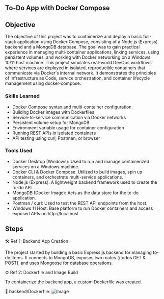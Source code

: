 ## To-Do App with Docker Compose


## Objective

The objective of this project was to containerize and deploy a basic full-stack application using Docker Compose, consisting of a Node.js (Express) backend and a MongoDB database. The goal was to gain practical experience in managing multi-container applications, linking services, using persistent volumes, and working with Docker networking on a Windows 10/11 host machine. This project simulates real-world DevOps workflows where services are deployed in isolated, reproducible containers that communicate via Docker's internal network. It demonstrates the principles of Infrastructure as Code, service orchestration, and container lifecycle management using docker-compose.

### Skills Learned

- Docker Compose syntax and multi-container configuration
- Building Docker images with Dockerfiles
- Service-to-service communication via Docker networks
- Persistent volume setup for MongoDB
- Environment variable usage for container configuration
- Running REST APIs in isolated containers
- API testing using curl, Postman, or browser

### Tools Used

- Docker Desktop (Windows):
Used to run and manage containerized services on a Windows machine.
- Docker CLI & Docker Compose:
Utilized to build images, spin up containers, and orchestrate multi-service applications.
- Node.js (Express):
A lightweight backend framework used to create the to-do API.
- MongoDB (Docker Image):
Acts as the data store for the to-do application.
- Postman / curl:
Used to test the REST API endpoints from the host.
- Windows 11 Host:
Base platform to run Docker containers and access exposed APIs on http://localhost.

## Steps

🛠️ Ref 1: Backend App Creation

The project started by building a basic Express.js backend for managing to-do items. It connects to MongoDB, exposes two routes (/todos GET & POST), and uses Mongoose for database operations.

⚙️ Ref 2: Dockerfile and Image Build

To containerize the backend app, a custom Dockerfile was created.

📄 backend/Dockerfile:
![Image](https://github.com/user-attachments/assets/5419ab9f-4d56-4fdc-baff-fbb7114b77da)
